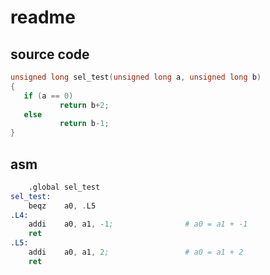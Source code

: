 # readme

## source code

```c++
unsigned long sel_test(unsigned long a, unsigned long b) 
{
   if (a == 0)
           return b+2;
   else
           return b-1;
}
```

## asm

```asm
	.global sel_test
sel_test:
	beqz    a0, .L5
.L4:
	addi    a0, a1, -1;                # a0 = a1 + -1
	ret
.L5:
	addi    a0, a1, 2;                 # a0 = a1 + 2
	ret
```